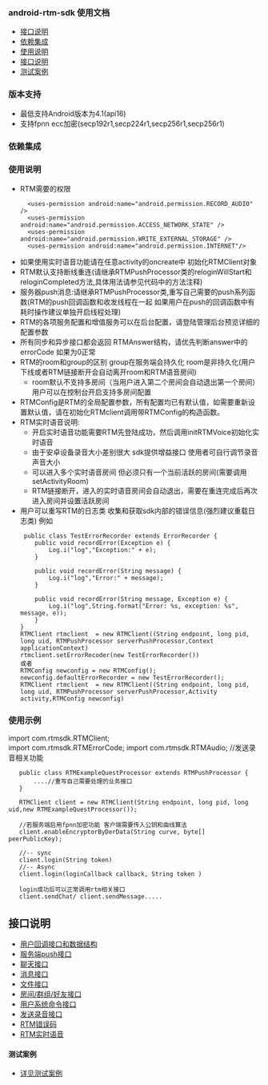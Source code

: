 ### android-rtm-sdk 使用文档
- [接口说明](#接口说明)
- [依赖集成](#依赖集成)
- [使用说明](#使用说明)
- [接口说明](#接口说明)
- [测试案例](#测试案例)

### 版本支持
- 最低支持Android版本为4.1(api16)
- 支持fpnn ecc加密(secp192r1,secp224r1,secp256r1,secp256r1)

### 依赖集成

### 使用说明
- RTM需要的权限
  ~~~
    <uses-permission android:name="android.permission.RECORD_AUDIO" />
    <uses-permission android:name="android.permission.ACCESS_NETWORK_STATE" />
    <uses-permission android:name="android.permission.WRITE_EXTERNAL_STORAGE" />
    <uses-permission android:name="android.permission.INTERNET"/>
    ~~~
- 如果使用实时语音功能请在任意activity的oncreate中 初始化RTMClient对象
- RTM默认支持断线重连(请继承RTMPushProcessor类的reloginWillStart和reloginCompleted方法,具体用法请参见代码中的方法注释)
- 服务器push消息:请继承RTMPushProcessor类,重写自己需要的push系列函数(RTM的push回调函数和收发线程在一起 如果用户在push的回调函数中有耗时操作建议单独开启线程处理)
- RTM的各项服务配置和增值服务可以在后台配置，请登陆管理后台预览详细的配置参数
- 所有同步和异步接口都会返回 RTMAnswer结构，请优先判断answer中的errorCode 如果为0正常
- RTM的room和group的区别 group在服务端会持久化 room是非持久化(用户下线或者RTM链接断开会自动离开room和RTM语音房间)
  - room默认不支持多房间（当用户进入第二个房间会自动退出第一个房间） 用户可以在控制台开启支持多房间配置
- RTMConfig是RTM的全局配置参数，所有配置均已有默认值，如需要重新设置默认值，请在初始化RTMclient调用带RTMConfig的构造函数。
- RTM实时语音说明:
  - 开启实时语音功能需要RTM先登陆成功，然后调用initRTMVoice初始化实时语音
  - 由于安卓设备录音大小差别很大 sdk提供增益接口 使用者可自行调节录音声音大小
  - 可以进入多个实时语音房间 但必须只有一个当前活跃的房间(需要调用setActivityRoom)
  - RTM链接断开，进入的实时语音房间会自动退出，需要在重连完成后再次进入房间并设置活跃房间
- 用户可以重写RTM的日志类 收集和获取sdk内部的错误信息(强烈建议重载日志类) 例如
    ~~~
     public class TestErrorRecorder extends ErrorRecorder {
        public void recordError(Exception e) {
            Log.i("log","Exception:" + e);
        }

        public void recordError(String message) {
            Log.i("log","Error:" + message);
        }

        public void recordError(String message, Exception e) {
            Log.i("log",String.format("Error: %s, exception: %s", message, e));
        }
    }
    RTMClient rtmclient  = new RTMClient((String endpoint, long pid, long uid, RTMPushProcessor serverPushProcessor,Context applicationContext)
    rtmclient.setErrorRecoder(new TestErrorRecorder())
    或者
    RTMConfig newconfig = new RTMConfig();
    newconfig.defaultErrorRecorder = new TestErrorRecorder();
    RTMClient rtmclient  = new RTMClient((String endpoint, long pid, long uid, RTMPushProcessor serverPushProcessor,Activity activity,RTMConfig newconfig)
    ~~~

### 使用示例
import com.rtmsdk.RTMClient;<br>
import com.rtmsdk.RTMErrorCode;
import com.rtmsdk.RTMAudio; //发送录音相关功能

 ~~~
    public class RTMExampleQuestProcessor extends RTMPushProcessor {
        ....//重写自己需要处理的业务接口
    }

    RTMClient client = new RTMClient(String endpoint, long pid, long uid,new RTMExampleQuestProcessor());

    //若服务端启用fpnn加密功能 客户端需要传入公钥和曲线算法
    client.enableEncryptorByDerData(String curve, byte[] peerPublicKey);

    //-- sync
    client.login(String token)
    //-- Async
    client.login(loginCallback callback, String token )

    login成功后可以正常调用rtm相关接口
    client.sendChat/ client.sendMessage.....
~~~

##  接口说明
- [用户回调接口和数据结构](doc-zh/RTMUserInterface.md)
- [服务端push接口](doc-zh/RTMPush.md)
- [聊天接口](doc-zh/RTMChat.md)
- [消息接口](doc-zh/RTMessage.md)
- [文件接口](doc-zh/RTMFile.md)
- [房间/群组/好友接口](doc-zh/RTMRelationship.md)
- [用户系统命令接口](doc-zh/RTMUserSystem.md)
- [发送录音接口](doc-zh/RTMAudio.md)
- [RTM错误码](doc-zh/ErrorCode.md)
- [RTM实时语音](doc-zh/RTV.md)


#### 测试案例
- [详见测试案例](app/src/main/java/com/rtm)
